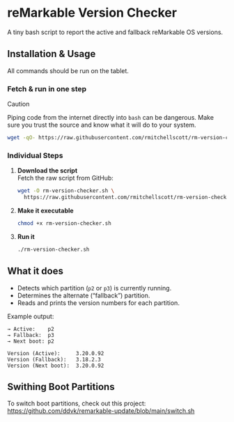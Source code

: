 # reMarkable Version Checker

A tiny bash script to report the active and fallback reMarkable OS versions.

## Installation & Usage
All commands should be run on the tablet.

### Fetch & run in one step 
> [!CAUTION]
> Piping code from the internet directly into `bash` can be dangerous. Make sure you trust the source and know what it will do to your system.

   ```bash
   wget -qO- https://raw.githubusercontent.com/rmitchellscott/rm-version-checker/main/rm-version-checker.sh | bash
   ```
### Individual Steps
1. **Download the script**  
   Fetch the raw script from GitHub:

   ```bash
   wget -O rm-version-checker.sh \
     https://raw.githubusercontent.com/rmitchellscott/rm-version-checker/main/rm-version-checker.sh
   ```

2. **Make it executable**

   ```bash
   chmod +x rm-version-checker.sh
   ```

3. **Run it**  

   ```bash
   ./rm-version-checker.sh
   ```


## What it does

- Detects which partition (`p2` or `p3`) is currently running.  
- Determines the alternate (“fallback”) partition.  
- Reads and prints the version numbers for each partition.

Example output:

```text
→ Active:    p2
→ Fallback:  p3
→ Next boot: p2

Version (Active):     3.20.0.92
Version (Fallback):   3.18.2.3
Version (Next boot):  3.20.0.92
```

## Swithing Boot Partitions
To switch boot partitions, check out this project: https://github.com/ddvk/remarkable-update/blob/main/switch.sh
